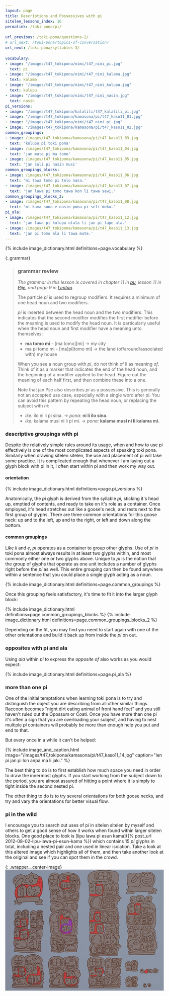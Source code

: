 ```yaml
---
layout: page
title: Descriptions and Possessives with pi
sitelen_lessons_index: 16
permalink: /toki-pona/pi/

url_previous: /toki-pona/questions-2/
# url_next: /toki-pona/topics-of-conversation/
url_next: /toki-pona/syllables-3/

vocabulary:
- image: "/images/t47_tokipona/nimi/t47_nimi_pi.jpg"
  text: pi
- image: "/images/t47_tokipona/nimi/t47_nimi_kalama.jpg"
  text: kalama
- image: "/images/t47_tokipona/nimi/t47_nimi_kulupu.jpg"
  text: kulupu
- image: "/images/t47_tokipona/nimi/t47_nimi_nasin.jpg"
  text: nasin
pi_versions:
- image: "/images/t47_tokipona/kalalili/t47_kalalili_pi.jpg"
- image: "/images/t47_tokipona/kamasona/pi/t47_kaso11_01.jpg"
- image: "/images/t47_tokipona/nimi/t47_nimi_pi.jpg"
- image: "/images/t47_tokipona/kamasona/pi/t47_kaso11_02.jpg"
common_groupings:
- image: /images/t47_tokipona/kamasona/pi/t47_kaso11_03.jpg
  text: 'kulupu pi toki pona'
- image: /images/t47_tokipona/kamasona/pi/t47_kaso11_04.jpg
  text: 'jan mute pi ma tomo'
- image: /images/t47_tokipona/kamasona/pi/t47_kaso11_05.jpg
  text: 'jan suli pi nasin musi'
common_groupings_blocks:
- image: /images/t47_tokipona/kamasona/pi/t47_kaso11_06.jpg
  text: 'mi tawa tomo pi telo nasa.'
- image: /images/t47_tokipona/kamasona/pi/t47_kaso11_07.jpg
  text: 'jan lawa pi tomo tawa kon li tawa sewi.'
common_groupings_blocks_2:
- image: /images/t47_tokipona/kamasona/pi/t47_kaso11_08.jpg
  text: 'mi kama sona e nasin pona pi seli moku.'
pi_ala:
- image: /images/t47_tokipona/kamasona/pi/t47_kaso11_12.jpg
  text: 'jan lawa pi kulupu utala li jan pi lape ala.'
- image: /images/t47_tokipona/kamasona/pi/t47_kaso11_13.jpg
  text: 'jan pi tomo ala li tawa mute.'
---
```


{% include image_dictionary.html definitions=page.vocabulary %}

{:.grammar}
>### grammar review
>
>_The grammar in this lesson is covered in chapter 11 in [pu](https://www.amazon.com/dp/B012M1RLXS), lesson 11 in [Pije](https://en.wikibooks.org/wiki/Updated_jan_Pije%27s_lessons), and page 9 in [Lentan](https://devurandom.xyz/tokipona/)._
>
>The particle _pi_ is used to regroup modifiers.  It requires a minimum of one head noun and two modifiers.
>
>_pi_ is inserted between the head noun and the two modifiers.  This indicates that the second modifier modifies the first modifier before the meaning is used to modify the head noun. It is particularly useful when the head noun and first modifier have a meaning unto themselves:
>
>* __ma tomo mi__ - [ma tomo][mi] -> my city
>* ma pi tomo mi - [ma]pi[tomo mi] -> the land (of/around/associated with) my house
>
> When you see a noun group with _pi_, do not think of li as meaning _of_. Think of it as a marker that indicates the end of the head noun, and the beginning of a modifier applied to the head. Figure out the meaning of each half first, and then combine these into a one.
>
> Note that jan Pije also describes _pi_ as a possessive. This is generally not an accepted use case, especially with a single word after pi. You can avoid this pattern by repeating the head noun, or replacing the subject with _ni_:
>
>* _ike:_ ilo ni li pi sina. -> _pona:_ __ni li ilo sina.__
>* _ike:_ kalama musi ni li pi mi. -> _pona:_ __kalama musi ni li kalama mi.__

### descriptive groupings with pi

Despite the relatively simple rules around its usage, when and how to use pi effectively is one of the most complicated aspects of speaking toki pona. Similarly when drawing sitelen sitelen, the use and placement of pi will take some practice.  It is complicated enough that whenever I am laying out a glyph block with pi in it, I often start within pi and then work my way out.

#### orientation

{% include image_dictionary.html definitions=page.pi_versions %}

Anatomically, the _pi_ glyph is derived from the syllable _pi_, sticking it's head up, emptied of contents, and ready to take on it's role as a container. Once employed, it's head stretches out like a goose's neck, and rests next to the first group of glyphs. There are three common orientations for this goose neck: up and to the left, up and to the right, or left and down along the bottom.

#### common groupings

Like _li_ and _e_, _pi_ operates as a container to group other glyphs. Use of _pi_ in toki pona almost always results in at least two glyphs within, and most commonly either one or two glyphs above. Unique to _pi_ is the notion that the group of glyphs that operate as one unit includes a number of glyphs right before the _pi_ as well. This entire grouping can then be found anywhere within a sentence that you could place a single glyph acting as a noun.

{% include image_dictionary.html definitions=page.common_groupings %}

Once this grouping feels satisfactory, it's time to fit it into the larger glyph block:

{% include image_dictionary.html definitions=page.common_groupings_blocks %}
{% include image_dictionary.html definitions=page.common_groupings_blocks_2 %}

Depending on the fit, you may find you need to start again with one of the other orientations and build it back up from inside the _pi_ on out.

### opposites with pi and ala

Using _ala_ within _pi_ to express _the opposite of_ also works as you would expect:

{% include image_dictionary.html definitions=page.pi_ala %}

### more than one pi

One of the initial temptations when learning toki pona is to try and distinguish the object you are describing from all other similar things. Raccoon becomes "night dirt eating animal of front hand feet" and you still haven't ruled out the Opossum or Coati. Once you have more than one pi it's often a sign that you are overloading your subject, and having to nest multiple _pi_ containers will probably be more than enough help you put and end to that.

But every once in a while it can't be helped:

{% include image_and_caption.html image="/images/t47_tokipona/kamasona/pi/t47_kaso11_14.jpg" caption="len pi jan pi lon anpa ma li jaki." %}

The best thing to do is to first establish how much space you need in order to draw the innermost glyphs. If you start working from the subject down to the period, you are almost assured of hitting a point where it is simply to tight inside the second nested pi.

The other thing to do is to try several orientations for both goose necks, and try and vary the orientations for better visual flow.

### pi in the wild

I encourage you to search out uses of pi in sitelen sitelen by myself and others to get a good sense of how it works when found within larger sitelen blocks. One good place to look is [lipu lawa pi esun kama]({% post_url 2012-08-02-lipu-lawa-pi-esun-kama %}) which contains 15 _pi_ glyphs in total, including a nested pair and one used in linear isolation.  Take a look at this altered image which highlights all of them, and then take another look at the original and see if you can spot them in the crowd.

{: .wrapper__center-image}
![lipu lawa pi esun kama](/images/t47_tokipona/kamasona/pi/t47_kaso11_15.jpg)


